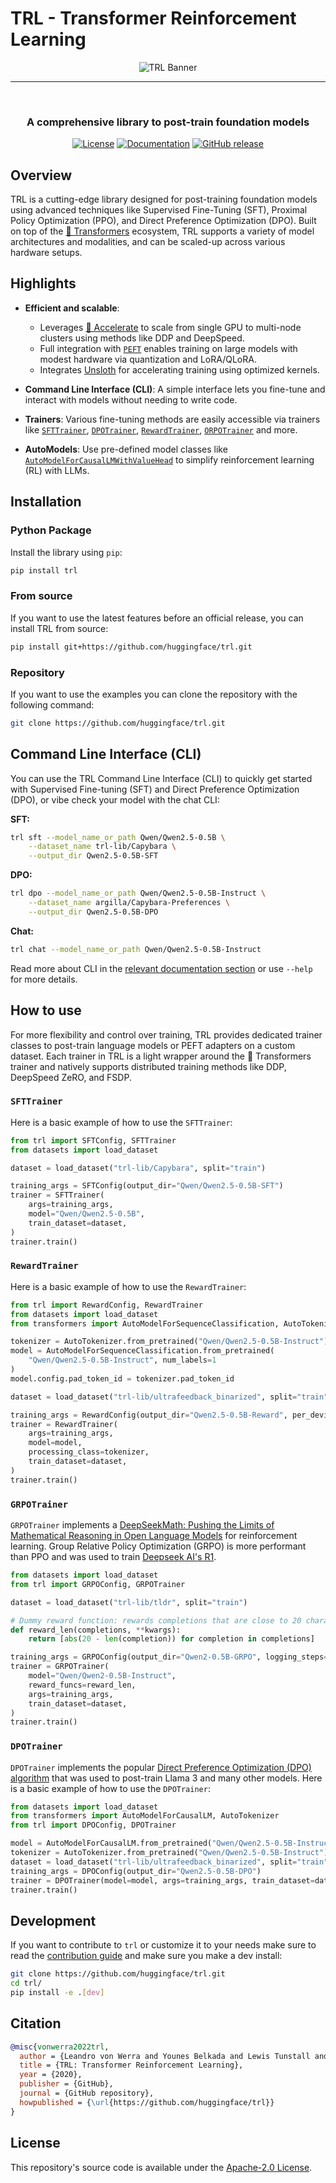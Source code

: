# TRL - Transformer Reinforcement Learning

<div style="text-align: center">
<img src="https://huggingface.co/datasets/trl-lib/documentation-images/resolve/main/trl_banner_dark.png" alt="TRL Banner">
</div>

<hr> <br>

<h3 align="center">
    <p>A comprehensive library to post-train foundation models</p>
</h3>

<p align="center">
    <a href="https://github.com/huggingface/trl/blob/main/LICENSE"><img alt="License" src="https://img.shields.io/github/license/huggingface/trl.svg?color=blue"></a>
    <a href="https://huggingface.co/docs/trl/index"><img alt="Documentation" src="https://img.shields.io/website/http/huggingface.co/docs/trl/index.svg?down_color=red&down_message=offline&up_color=blue&up_message=online"></a>
    <a href="https://github.com/huggingface/trl/releases"><img alt="GitHub release" src="https://img.shields.io/github/release/huggingface/trl.svg"></a>
</p>

## Overview

TRL is a cutting-edge library designed for post-training foundation models using advanced techniques like Supervised Fine-Tuning (SFT), Proximal Policy Optimization (PPO), and Direct Preference Optimization (DPO). Built on top of the [🤗 Transformers](https://github.com/huggingface/transformers) ecosystem, TRL supports a variety of model architectures and modalities, and can be scaled-up across various hardware setups.

## Highlights

- **Efficient and scalable**: 
    - Leverages [🤗 Accelerate](https://github.com/huggingface/accelerate) to scale from single GPU to multi-node clusters using methods like DDP and DeepSpeed.
    - Full integration with [`PEFT`](https://github.com/huggingface/peft) enables training on large models with modest hardware via quantization and LoRA/QLoRA.
    - Integrates [Unsloth](https://github.com/unslothai/unsloth) for accelerating training using optimized kernels.

- **Command Line Interface (CLI)**: A simple interface lets you fine-tune and interact with models without needing to write code.

- **Trainers**: Various fine-tuning methods are easily accessible via trainers like [`SFTTrainer`](https://huggingface.co/docs/trl/sft_trainer), [`DPOTrainer`](https://huggingface.co/docs/trl/dpo_trainer), [`RewardTrainer`](https://huggingface.co/docs/trl/reward_trainer), [`ORPOTrainer`](https://huggingface.co/docs/trl/orpo_trainer) and more.

- **AutoModels**: Use pre-defined model classes like [`AutoModelForCausalLMWithValueHead`](https://huggingface.co/docs/trl/models#trl.AutoModelForCausalLMWithValueHead) to simplify reinforcement learning (RL) with LLMs.

## Installation

### Python Package

Install the library using `pip`:

```bash
pip install trl
```

### From source

If you want to use the latest features before an official release, you can install TRL from source:

```bash
pip install git+https://github.com/huggingface/trl.git
```

### Repository

If you want to use the examples you can clone the repository with the following command:

```bash
git clone https://github.com/huggingface/trl.git
```

## Command Line Interface (CLI)

You can use the TRL Command Line Interface (CLI) to quickly get started with Supervised Fine-tuning (SFT) and Direct Preference Optimization (DPO), or vibe check your model with the chat CLI: 

**SFT:**

```bash
trl sft --model_name_or_path Qwen/Qwen2.5-0.5B \
    --dataset_name trl-lib/Capybara \
    --output_dir Qwen2.5-0.5B-SFT
```

**DPO:**

```bash
trl dpo --model_name_or_path Qwen/Qwen2.5-0.5B-Instruct \
    --dataset_name argilla/Capybara-Preferences \
    --output_dir Qwen2.5-0.5B-DPO 
```

**Chat:**

```bash
trl chat --model_name_or_path Qwen/Qwen2.5-0.5B-Instruct
```

Read more about CLI in the [relevant documentation section](https://huggingface.co/docs/trl/main/en/clis) or use `--help` for more details.

## How to use

For more flexibility and control over training, TRL provides dedicated trainer classes to post-train language models or PEFT adapters on a custom dataset. Each trainer in TRL is a light wrapper around the 🤗 Transformers trainer and natively supports distributed training methods like DDP, DeepSpeed ZeRO, and FSDP.

### `SFTTrainer`

Here is a basic example of how to use the `SFTTrainer`:

```python
from trl import SFTConfig, SFTTrainer
from datasets import load_dataset

dataset = load_dataset("trl-lib/Capybara", split="train")

training_args = SFTConfig(output_dir="Qwen/Qwen2.5-0.5B-SFT")
trainer = SFTTrainer(
    args=training_args,
    model="Qwen/Qwen2.5-0.5B",
    train_dataset=dataset,
)
trainer.train()
```

### `RewardTrainer`

Here is a basic example of how to use the `RewardTrainer`:

```python
from trl import RewardConfig, RewardTrainer
from datasets import load_dataset
from transformers import AutoModelForSequenceClassification, AutoTokenizer

tokenizer = AutoTokenizer.from_pretrained("Qwen/Qwen2.5-0.5B-Instruct")
model = AutoModelForSequenceClassification.from_pretrained(
    "Qwen/Qwen2.5-0.5B-Instruct", num_labels=1
)
model.config.pad_token_id = tokenizer.pad_token_id

dataset = load_dataset("trl-lib/ultrafeedback_binarized", split="train")

training_args = RewardConfig(output_dir="Qwen2.5-0.5B-Reward", per_device_train_batch_size=2)
trainer = RewardTrainer(
    args=training_args,
    model=model,
    processing_class=tokenizer,
    train_dataset=dataset,
)
trainer.train()
```

### `GRPOTrainer`

`GRPOTrainer` implements a [DeepSeekMath: Pushing the Limits of Mathematical Reasoning in Open Language Models]([https://huggingface.co/papers/2402.14740](https://huggingface.co/papers/2402.03300)) for reinforcement learning. Group Relative Policy Optimization (GRPO) is more performant than PPO and was used to train [Deepseek AI's R1](https://huggingface.co/deepseek-ai/DeepSeek-R1).

```python
from datasets import load_dataset
from trl import GRPOConfig, GRPOTrainer

dataset = load_dataset("trl-lib/tldr", split="train")

# Dummy reward function: rewards completions that are close to 20 characters
def reward_len(completions, **kwargs):
    return [abs(20 - len(completion)) for completion in completions]

training_args = GRPOConfig(output_dir="Qwen2-0.5B-GRPO", logging_steps=10)
trainer = GRPOTrainer(
    model="Qwen/Qwen2-0.5B-Instruct",
    reward_funcs=reward_len,
    args=training_args,
    train_dataset=dataset,
)
trainer.train()
```

### `DPOTrainer`

`DPOTrainer` implements the popular [Direct Preference Optimization (DPO) algorithm](https://huggingface.co/papers/2305.18290) that was used to post-train Llama 3 and many other models. Here is a basic example of how to use the `DPOTrainer`:

```python
from datasets import load_dataset
from transformers import AutoModelForCausalLM, AutoTokenizer
from trl import DPOConfig, DPOTrainer

model = AutoModelForCausalLM.from_pretrained("Qwen/Qwen2.5-0.5B-Instruct")
tokenizer = AutoTokenizer.from_pretrained("Qwen/Qwen2.5-0.5B-Instruct")
dataset = load_dataset("trl-lib/ultrafeedback_binarized", split="train")
training_args = DPOConfig(output_dir="Qwen2.5-0.5B-DPO")
trainer = DPOTrainer(model=model, args=training_args, train_dataset=dataset, processing_class=tokenizer)
trainer.train()
```

## Development

If you want to contribute to `trl` or customize it to your needs make sure to read the [contribution guide](https://github.com/huggingface/trl/blob/main/CONTRIBUTING.md) and make sure you make a dev install:

```bash
git clone https://github.com/huggingface/trl.git
cd trl/
pip install -e .[dev]
```

## Citation

```bibtex
@misc{vonwerra2022trl,
  author = {Leandro von Werra and Younes Belkada and Lewis Tunstall and Edward Beeching and Tristan Thrush and Nathan Lambert and Shengyi Huang and Kashif Rasul and Quentin Gallouédec},
  title = {TRL: Transformer Reinforcement Learning},
  year = {2020},
  publisher = {GitHub},
  journal = {GitHub repository},
  howpublished = {\url{https://github.com/huggingface/trl}}
}
```

## License

This repository's source code is available under the [Apache-2.0 License](LICENSE).
